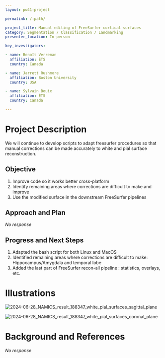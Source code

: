 ```yaml
---
layout: pw41-project

permalink: /:path/

project_title: Manual editing of FreeSurfer cortical surfaces
category: Segmentation / Classification / Landmarking
presenter_location: In-person

key_investigators:

- name: Benoît Verreman
  affiliation: ÉTS
  country: Canada

- name: Jarrett Rushmore
  affiliation: Boston University
  country: USA

- name: Sylvain Bouix
  affiliation: ÉTS
  country: Canada

---
```


# Project Description

<!-- Add a short paragraph describing the project. -->


We will continue to develop scripts to adapt freesurfer procedures so that manual corrections can be made accurately to white and pial surface reconstruction.



## Objective

<!-- Describe here WHAT you would like to achieve (what you will have as end result). -->


1. Improve code so it works better cross-platform 
2. Identify remaining areas where corrections are difficult to make and improve 
3. Use the modified surface in the downstream FreeSurfer pipelines




## Approach and Plan

<!-- Describe here HOW you would like to achieve the objectives stated above. -->


_No response_




## Progress and Next Steps

<!-- Update this section as you make progress, describing of what you have ACTUALLY DONE.
     If there are specific steps that you could not complete then you can describe them here, too. -->
1. Adapted the bash script for both Linux and MacOS
2. Identified remaining areas where corrections are difficult to make: Hippocampus/Amygdala and temporal lobe
3. Added the last part of FreeSurfer recon-all pipeline : statistics, overlays, etc.



# Illustrations

<!-- Add pictures and links to videos that demonstrate what has been accomplished. -->

![2024-06-28_NAMICS_result_188347_white_pial_surfaces_sagittal_plane](https://github.com/NA-MIC/ProjectWeek/assets/131895621/5720cb03-898a-47f6-a0a2-8995ae79a7cb)


![2024-06-28_NAMICS_result_188347_white_pial_surfaces_coronal_plane](https://github.com/NA-MIC/ProjectWeek/assets/131895621/da2d25d2-1a39-4016-a805-261dfee1dce9)



# Background and References

<!-- If you developed any software, include link to the source code repository.
     If possible, also add links to sample data, and to any relevant publications. -->


_No response_

